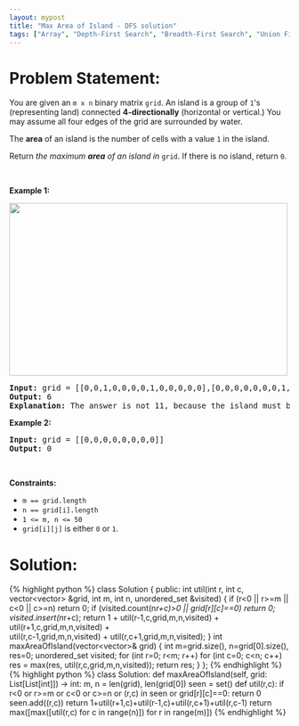 ```yaml
---
layout: mypost
title: "Max Area of Island - DFS solution"
tags: ["Array", "Depth-First Search", "Breadth-First Search", "Union Find", "Matrix", "Python", "C", "Medium"]
---
```

# Problem Statement:
<p>You are given an <code>m x n</code> binary matrix <code>grid</code>. An island is a group of <code>1</code>&#39;s (representing land) connected <strong>4-directionally</strong> (horizontal or vertical.) You may assume all four edges of the grid are surrounded by water.</p>

<p>The <strong>area</strong> of an island is the number of cells with a value <code>1</code> in the island.</p>

<p>Return <em>the maximum <strong>area</strong> of an island in </em><code>grid</code>. If there is no island, return <code>0</code>.</p>

<p>&nbsp;</p>
<p><strong class="example">Example 1:</strong></p>
<img alt="" src="https://assets.leetcode.com/uploads/2021/05/01/maxarea1-grid.jpg" style="width: 500px; height: 310px;" />
<pre>
<strong>Input:</strong> grid = [[0,0,1,0,0,0,0,1,0,0,0,0,0],[0,0,0,0,0,0,0,1,1,1,0,0,0],[0,1,1,0,1,0,0,0,0,0,0,0,0],[0,1,0,0,1,1,0,0,1,0,1,0,0],[0,1,0,0,1,1,0,0,1,1,1,0,0],[0,0,0,0,0,0,0,0,0,0,1,0,0],[0,0,0,0,0,0,0,1,1,1,0,0,0],[0,0,0,0,0,0,0,1,1,0,0,0,0]]
<strong>Output:</strong> 6
<strong>Explanation:</strong> The answer is not 11, because the island must be connected 4-directionally.
</pre>

<p><strong class="example">Example 2:</strong></p>

<pre>
<strong>Input:</strong> grid = [[0,0,0,0,0,0,0,0]]
<strong>Output:</strong> 0
</pre>

<p>&nbsp;</p>
<p><strong>Constraints:</strong></p>

<ul>
	<li><code>m == grid.length</code></li>
	<li><code>n == grid[i].length</code></li>
	<li><code>1 &lt;= m, n &lt;= 50</code></li>
	<li><code>grid[i][j]</code> is either <code>0</code> or <code>1</code>.</li>
</ul>

# Solution:
 {% highlight python %} 
class Solution {
public:
    int util(int r, int c, vector<vector<int>> &grid, int m, int n, unordered_set<int> &visited)
    {
        if (r<0 || r>=m || c<0 || c>=n) return 0;
        if (visited.count(n*r+c)>0 || grid[r][c]==0) return 0;
        visited.insert(n*r+c);
        return 1 + util(r-1,c,grid,m,n,visited) + util(r+1,c,grid,m,n,visited) + \
                   util(r,c-1,grid,m,n,visited) + util(r,c+1,grid,m,n,visited);
    }
    int maxAreaOfIsland(vector<vector<int>>& grid) {
        int m=grid.size(), n=grid[0].size(), res=0;
        unordered_set<int> visited;
        for (int r=0; r<m; r++)
            for (int c=0; c<n; c++)
                res = max(res, util(r,c,grid,m,n,visited));
        return res;
    }
};
 {% endhighlight %}
 {% highlight python %} 
class Solution:
    def maxAreaOfIsland(self, grid: List[List[int]]) -> int:
        m, n = len(grid), len(grid[0])
        seen = set()
        def util(r,c):
            if r<0 or r>=m or c<0 or c>=n or (r,c) in seen or grid[r][c]==0:
                return 0
            seen.add((r,c))
            return 1+util(r+1,c)+util(r-1,c)+util(r,c+1)+util(r,c-1)
        return max([max([util(r,c) for c in range(n)]) for r in range(m)])
 {% endhighlight %}